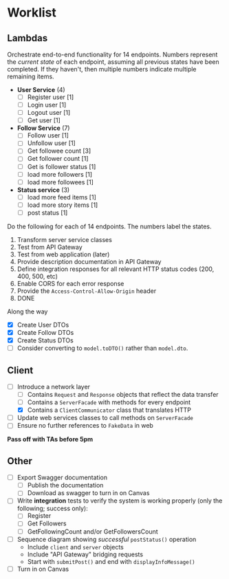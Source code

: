# Worklist

## Lambdas

Orchestrate end-to-end functionality for 14 endpoints. Numbers represent the _current state_ of each endpoint, assuming all previous states have been completed. If they haven't, then multiple numbers indicate multiple remaining items.
* **User Service** (4)
  - [ ] Register user [1]
  - [ ] Login user [1]
  - [ ] Logout user [1]
  - [ ] Get user [1]
* **Follow Service** (7)
  - [ ] Follow user [1]
  - [ ] Unfollow user [1]
  - [ ] Get followee count [3]
  - [ ] Get follower count [1]
  - [ ] Get is follower status [1]
  - [ ] load more followers [1]
  - [ ] load more followees [1]
* **Status service** (3)
  - [ ] load more feed items [1]
  - [ ] load more story items [1]
  - [ ] post status [1]

Do the following for each of 14 endpoints. The numbers label the states.
1. Transform server service classes
2. Test from API Gateway
3. Test from web application (later)
4. Provide description documentation in API Gateway
5. Define integration responses for all relevant HTTP status codes (200, 400, 500, etc)
6. Enable CORS for each error response
7. Provide the `Access-Control-Allow-Origin` header
8. DONE

Along the way
- [x] Create User DTOs
- [x] Create Follow DTOs
- [x] Create Status DTOs
- [ ] Consider converting to `model.toDTO()` rather than `model.dto`.

## Client
- [ ] Introduce a network layer
  - [ ] Contains `Request` and `Response` objects that reflect the data transfer
  - [ ] Contains a `ServerFacade` with methods for every endpoint
  - [x] Contains a `ClientCommunicator` class that translates HTTP
- [ ] Update web services classes to call methods on `ServerFacade`
- [ ] Ensure no further references to `FakeData` in web

**Pass off with TAs before 5pm**

## Other
- [ ] Export Swagger documentation
  - [ ] Publish the documentation
  - [ ] Download as swagger to turn in on Canvas
- [ ] Write **integration** tests to verify the system is working properly (only the following; success only):
  - [ ] Register
  - [ ] Get Followers
  - [ ] GetFollowingCount and/or GetFollowersCount
- [ ] Sequence diagram showing _successful_ `postStatus()` operation
  * Include `client` and `server` objects
  * Include "API Gateway" bridging requests
  * Start with `submitPost()` and end with `displayInfoMessage()`
- [ ] Turn in on Canvas
